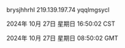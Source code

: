 brysjhhrhl 219.139.197.74 yqqlmgsycl

2024年 10月 27日 星期日 16:50:02 CST

2024年 10月 27日 星期日 08:50:02 GMT
